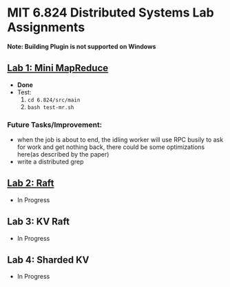 # MIT 6.824 Distributed Systems Lab Assignments
**Note: Building Plugin is not supported on Windows**
## [Lab 1: Mini MapReduce](https://pdos.csail.mit.edu/6.824/labs/lab-mr.html)
- **Done**
- Test: 
    1. `cd 6.824/src/main`
    2. `bash test-mr.sh`
### Future Tasks/Improvement: 
- when the job is about to end, the idling worker will use RPC busily to ask for work and get nothing back, there could be some optimizations here(as described by the paper)
- write a distributed grep 
## [Lab 2: Raft](https://pdos.csail.mit.edu/6.824/labs/lab-raft.html)
- In Progress

## Lab 3: KV Raft
- In Progress

## Lab 4: Sharded KV
- In Progress
